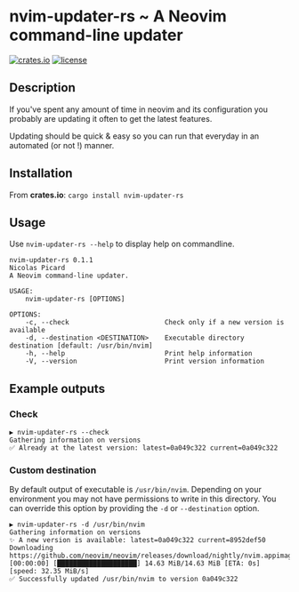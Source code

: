 # **nvim-updater-rs** ~ A Neovim command-line updater

[![crates.io](https://img.shields.io/crates/v/nvim-updater-rs)](https://crates.io/crates/nvim-updater-rs)
[![license](https://img.shields.io/crates/l/nvim-updater-rs)](https://github.com/olacin/nvim-updater-rs/blob/main/LICENSE)

## Description

If you've spent any amount of time in neovim and its configuration you probably are updating it often to get the latest features.

Updating should be quick & easy so you can run that everyday in an automated (or not !) manner.

## Installation

From **crates.io**: `cargo install nvim-updater-rs`

## Usage

Use `nvim-updater-rs --help` to display help on commandline.
```
nvim-updater-rs 0.1.1
Nicolas Picard
A Neovim command-line updater.

USAGE:
    nvim-updater-rs [OPTIONS]

OPTIONS:
    -c, --check                        Check only if a new version is available
    -d, --destination <DESTINATION>    Executable directory destination [default: /usr/bin/nvim]
    -h, --help                         Print help information
    -V, --version                      Print version information
```

## Example outputs

### Check

```
▶ nvim-updater-rs --check
Gathering information on versions
✅ Already at the latest version: latest=0a049c322 current=0a049c322
```

### Custom destination

By default output of executable is `/usr/bin/nvim`. Depending on your environment you may not have permissions to write in this directory. You can override this option by providing the `-d` or `--destination` option.

```
▶ nvim-updater-rs -d /usr/bin/nvim
Gathering information on versions
✨ A new version is available: latest=0a049c322 current=8952def50
Downloading https://github.com/neovim/neovim/releases/download/nightly/nvim.appimage
[00:00:00] [████████████████████] 14.63 MiB/14.63 MiB [ETA: 0s] [speed: 32.35 MiB/s]
✅ Successfully updated /usr/bin/nvim to version 0a049c322
```
